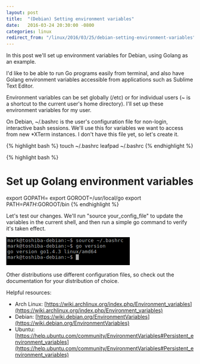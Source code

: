 ```yaml
---
layout: post
title:  "(Debian) Setting environment variables"
date:   2016-03-24 20:30:00 -0800
categories: linux
redirect_from: "/linux/2016/03/25/debian-setting-environment-variables"
---
```

In this post we'll set up environment variables for Debian, using Golang as an example.

I'd like to be able to run Go programs easily from terminal, and also have Golang environment variables accessible from applications such as Sublime Text Editor.

Environment variables can be set globally (/etc) or for individual users (~ is a shortcut to the current user's home directory).  I'll set up these environment variables for my user.

<!--more-->

On Debian, ~/.bashrc is the user's configuration file for non-login, interactive bash sessions.  We'll use this for variables we want to access from new *XTerm instances.  I don't have this file yet, so let's create it.

{% highlight bash %}
touch ~/.bashrc
leafpad ~/.bashrc
{% endhighlight %}

{% highlight bash %}
# Set up Golang environment variables
export GOPATH=<pathToProject>
export GOROOT=/usr/local/go
export PATH=$PATH:$GOROOT/bin
{% endhighlight %}

Let's test our changes.  We'll run "source your_config_file" to update the variables in the current shell, and then run a simple go command to verify it's taken effect.

![alt-text](/images/20160324_go_version.png "Picture of successful go command execution")

Other distributions use different configuration files, so check out the documentation for your distribution of choice.

Helpful resources:

* Arch Linux: [https://wiki.archlinux.org/index.php/Environment_variables](https://wiki.archlinux.org/index.php/Environment_variables)
* Debian: [https://wiki.debian.org/EnvironmentVariables](https://wiki.debian.org/EnvironmentVariables)
* Ubuntu: [https://help.ubuntu.com/community/EnvironmentVariables#Persistent_environment_variables](https://help.ubuntu.com/community/EnvironmentVariables#Persistent_environment_variables)
